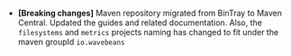 * **[Breaking changes]** Maven repository migrated from BinTray to Maven Central. Updated the guides and related documentation. Also, the `filesystems` and `metrics` projects naming has changed to fit under the maven groupId `io.wavebeans`